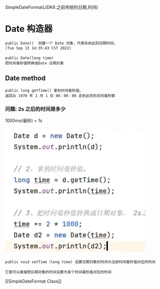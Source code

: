 SimpleDateFormat(JDK8 之前传统的日期,时间)

# Date 构造器

```
public Date()  创建一个 Date 对象，代表系统此刻日期时间。
(Tue Sep 13 14:35:43 CST 2022)

public Date(long time)  
把时间毫秒值转换成Date 日期对象

```

## Date method

```
public long getTime() 拿到时间毫秒值。  
返回从 1970 年 1 月 1 日 00：00：00 走到此刻的总的毫秒数
```

### 问题: 2s 之后的时间是多少

1000ms(毫秒) = 1s

![](https://raw.githubusercontent.com/tianran721/img/main/img/20240110233258.png)

```
public void setTime（long time) 设置日期对象的时间为当前时间毫秒值对应的时间

它是可以直接把日期对象的时间设置为某个时间毫秒值对应的时间
```

[[SimpleDateFormat Class]]
